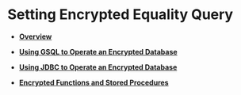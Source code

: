 # Setting Encrypted Equality Query<a name="EN-US_TOPIC_0000001149468043"></a>

-   **[Overview](overview-6.md)**  

-   **[Using GSQL to Operate an Encrypted Database](using-gsql-to-operate-an-encrypted-database.md)**  

-   **[Using JDBC to Operate an Encrypted Database](using-jdbc-to-operate-an-encrypted-database.md)**  

-   **[Encrypted Functions and Stored Procedures](encrypted-functions-and-stored-procedures.md)**  


